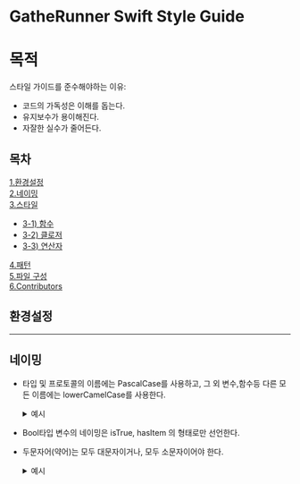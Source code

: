 GatheRunner Swift Style Guide 
=============
# 목적
스타일 가이드를 준수해야하는 이유:
+ 코드의 가독성은 이해를 돕는다.
+ 유지보수가 용이해진다.
+ 자잘한 실수가 줄어든다.   

## 목차
[1.환경설정](#환경설정)   
[2.네이밍](#네이밍)   
[3.스타일](#스타일)
  - [3-1) 함수](#함수)   
  - [3-2) 클로저](#클로저)   
  - [3-3) 연산자](#연산자) 
    
[4.패턴](#패턴)   
[5.파일 구성](#파일-구성)   
[6.Contributors](#Contributors)   

## 환경설정    
* * *

## 네이밍    
+ 타입 및 프로토콜의 이름에는 PascalCase를 사용하고, 그 외 변수,함수등 다른 모든 이름에는 lowerCamelCase를 사용한다.      

  <details>
  <summary>예시</summary>
  <pre>
  <code>
  protocol Item {
    // ...
  }

  class ChildItem: Item {

    enum ItemType {
      // ...
      }

    var target: [Members] = []
    static let worldName: String = "Earth"

    func addList(_ item: Spaceship) {
      // ...
     }
  }

  let myFleet = SpaceFleet()
  </code>
  </pre>
  </details>  
 
+ Bool타입 변수의 네이밍은 isTrue, hasItem 의 형태로만 선언한다.    
+ 두문자어(약어)는 모두 대문자이거나, 모두 소문자이어야 한다.

  <details>
  <summary>예시</summary>
  
  <pre>
  <code>
  // WRONG
  class UrlValidator {
  func isValidUrl(_ URL: URL) -> Bool {
  // ...
    }
  }
  
  // RIGHT
  class URLValidator {
  func isValidURL(_ url: URL) -> Bool {
    // ...
     }
   }
  
  </pre>
  </code>
  </details>  
          

 













